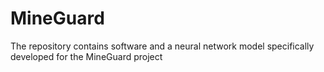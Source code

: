 # MineGuard
The repository contains software and a neural network model specifically developed for the MineGuard project
